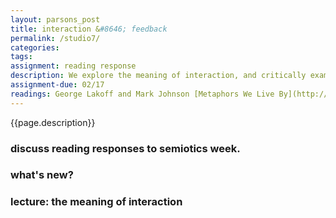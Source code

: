 ```yaml
---  
layout: parsons_post  
title: interaction &#8646; feedback
permalink: /studio7/  
categories:   
tags:  
assignment: reading response
description: We explore the meaning of interaction, and critically examine different forms of interactivity offered by objects on the web. 
assignment-due: 02/17
readings: George Lakoff and Mark Johnson [Metaphors We Live By](http://www.cabrillo.edu/~ewagner/WOK%20Eng%202/Lakoff%20&%20Johnson%20-%20Metaphors%20We%20Live%20By.pdf), Laurel Schwulst (tbc)
---  
```


{{page.description}}

### discuss reading responses to semiotics week.

### what's new?

### lecture: the meaning of interaction

<!-- Map exercise from Internet as a City?
Interactions with time and space, clocks, flight sim, etc.
[Bruce Nauman's Live Taped Video Corridor](https://www.guggenheim.org/artwork/3153)
Prehistory of the cloud?
Jodi's infrastructure.
 -->